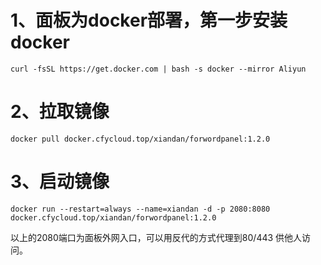 # 1、面板为docker部署，第一步安装docker

```shell
curl -fsSL https://get.docker.com | bash -s docker --mirror Aliyun

```
# 2、拉取镜像

```shell
docker pull docker.cfycloud.top/xiandan/forwordpanel:1.2.0
```

# 3、启动镜像
```shell
docker run --restart=always --name=xiandan -d -p 2080:8080 docker.cfycloud.top/xiandan/forwordpanel:1.2.0
```
以上的2080端口为面板外网入口，可以用反代的方式代理到80/443 供他人访问。
